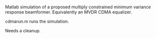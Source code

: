 Matlab simulation of a proposed multiply constrained minimum variance
response beamformer. Equivalently an MVDR CDMA equalizer.

cdmarun.m runs the simulation.

Needs a cleanup.